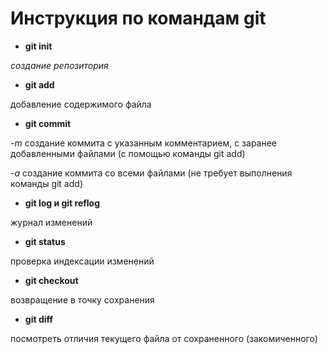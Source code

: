 # Инструкция по командам git

* **git init**

*создание репозитория*

* **git add**

добавление содержимого файла

* **git commit**

*-m* создание коммита с указанным комментарием, с заранее добавленными файлами (с помощью команды git add)

*-a* создание коммита со всеми файлами (не требует выполнения команды git add)

* **git log и git reflog**

журнал изменений

* **git status**

проверка индексации изменений

* **git checkout**

возвращение в точку сохранения

* **git diff**

посмотреть отличия текущего файла от сохраненного (закомиченного) 